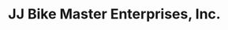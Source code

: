 ---
title: "JJ Bike Master Enterprises, Inc."
url: /cabanatuan/jj-bike-master-enterprises-inc/
shop: Fahrrad
---